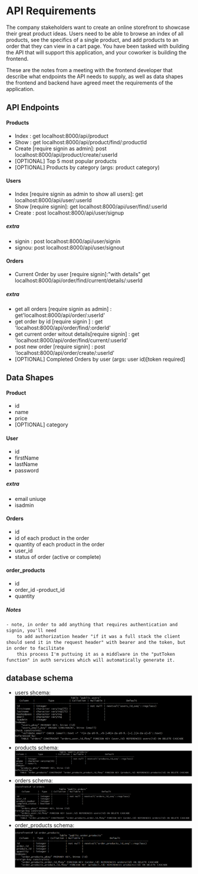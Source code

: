 # API Requirements
The company stakeholders want to create an online storefront to showcase their great product ideas. Users need to be able to browse an index of all products, see the specifics of a single product, and add products to an order that they can view in a cart page. You have been tasked with building the API that will support this application, and your coworker is building the frontend.

These are the notes from a meeting with the frontend developer that describe what endpoints the API needs to supply, as well as data shapes the frontend and backend have agreed meet the requirements of the application. 

## API Endpoints
#### Products
- Index : get localhost:8000/api/product
- Show : get localhost:8000/api/product/find/:productId
- Create [require signin as admin]: post localhost:8000/api/product/create/:userId
- [OPTIONAL] Top 5 most popular products 
- [OPTIONAL] Products by category (args: product category)

#### Users
- Index [require signin as admin to show all users]: get localhost:8000/api/user/:userId 
- Show [require signin]: get localhost:8000/api/user/find/:userId
- Create : post localhost:8000/api/user/signup
##### extra
- signin : post localhost:8000/api/user/signin
- signou: post localhost:8000/api/user/signout

#### Orders
- Current Order by user [require signin]:"with details" get localhost:8000/api/order/find/current/details/:userId
##### extra
- get all orders [require signin as admin] : get'localhost:8000/api/order/:userId'
- get order by id [require signin ] : get 'localhost:8000/api/order/find/:orderId'
- get current order witout details[require signin] : get 'localhost:8000/api/order/find/current/:userId'
- post new order [require signin] : post 'localhost:8000/api/order/create/:userId'
- [OPTIONAL] Completed Orders by user (args: user id)[token required]

## Data Shapes
#### Product
-  id
- name
- price
- [OPTIONAL] category

#### User
- id
- firstName
- lastName
- password
##### extra 
- email uniuqe
- isadmin 
#### Orders
- id
- id of each product in the order
- quantity of each product in the order
- user_id
- status of order (active or complete)
#### order_products
- id
- order_id
-product_id
- quantity
##### Notes
    - note, in order to add anything that requires authentication and signin, you'll need
        to add authorization header "if it was a full stack the client should send it in the request header" with bearer and the token, but in order to facilitate
        this process I'm puttuing it as a middlware in the "putToken function" in auth services which will automatically generate it.
## database schema
- users shcema:
![My Image](API/samples/users.png)
- products schema:
![My Image](API/samples/products.png)
- orders schema:
![My Image](API/samples/orders.png)
- order_products schema:
![My Image](API/samples/order_products.png)
